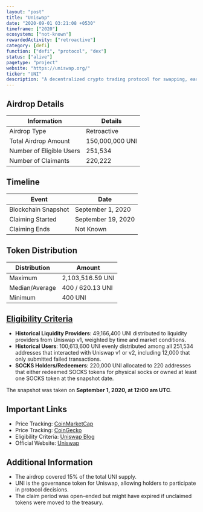 ```yaml
---
layout: "post"
title: "Uniswap"
date: "2020-09-01 03:21:08 +0530"
timeframe: ["2020"]
ecosystem: ["not-known"]
rewardedActivity: ["retroactive"]
category: [defi]
function: ["defi", "protocol", "dex"]
status: ["alive"]
pagetype: "project"
website: "https://uniswap.org/"
ticker: "UNI"
description: "A decentralized crypto trading protocol for swapping, earning, and building."
---
```

## Airdrop Details

| Information              | Details         |
| ------------------------ | --------------- |
| Airdrop Type             | Retroactive     |
| Total Airdrop Amount     | 150,000,000 UNI |
| Number of Eligible Users | 251,534         |
| Number of Claimants      | 220,222         |

## Timeline

| Event               | Date               |
| ------------------- | ------------------ |
| Blockchain Snapshot | September 1, 2020  |
| Claiming Started    | September 19, 2020 |
| Claiming Ends       | Not Known          |

## Token Distribution

| Distribution   | Amount           |
| -------------- | ---------------- |
| Maximum        | 2,103,516.59 UNI |
| Median/Average | 400 / 620.13 UNI |
| Minimum        | 400 UNI          |

## [Eligibility Criteria](https://blog.uniswap.org/uni)

- **Historical Liquidity Providers**: 49,166,400 UNI distributed to liquidity providers from Uniswap v1, weighted by time and market conditions.
- **Historical Users**: 100,613,600 UNI evenly distributed among all 251,534 addresses that interacted with Uniswap v1 or v2, including 12,000 that only submitted failed transactions.
- **SOCKS Holders/Redeemers**: 220,000 UNI allocated to 220 addresses that either redeemed SOCKS tokens for physical socks or owned at least one SOCKS token at the snapshot date.

The snapshot was taken on **September 1, 2020, at 12:00 am UTC**.

## Important Links

- Price Tracking: [CoinMarketCap](https://coinmarketcap.com/currencies/uniswap)
- Price Tracking: [CoinGecko](https://www.coingecko.com/en/coins/uniswap)
- Eligibility Criteria: [Uniswap Blog](https://blog.uniswap.org/uni)
- Official Website: [Uniswap](https://uniswap.org/)

## Additional Information

- The airdrop covered 15% of the total UNI supply.
- UNI is the governance token for Uniswap, allowing holders to participate in protocol decisions.
- The claim period was open-ended but might have expired if unclaimed tokens were moved to the treasury.